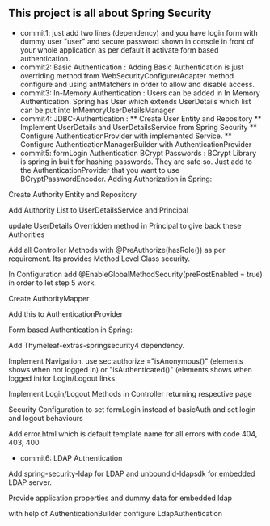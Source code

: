 ## This project is all about Spring Security

*   commit1: just add two lines (dependency) and you have login form with dummy user "user" and secure password shown in console in front of your whole application as per default it activate form based authentication.
*   commit2: Basic Authentication : Adding Basic Authentication is just overriding method from WebSecurityConfigurerAdapter method configure and using antMatchers in order to allow and disable access.
*   commit3: In-Memory Authentication : Users can be added in In Memory Authentication. Spring has User which extends UserDetails which list can be put into InMemoryUserDetailsManager
*   commit4: JDBC-Authentication :
**  Create User Entity and Repository 
**  Implement UserDetails and UserDetailsService from Spring Security
**  Configure AuthenticationProvider with implemented Service.
**  Configure AuthenticationManagerBuilder with AuthenticationProvider
*   commit5: formLogin Authentication
BCrypt Passwords : BCrypt Library is spring in built for hashing passwords. They are safe so. Just add to the AuthenticationProvider that you want to use BCryptPasswordEncoder.
Adding Authorization in Spring:

Create Authority Entity and Repository

Add Authority List to UserDetailsService and Principal

update UserDetails Overridden method in Principal to give back these Authorities

Add all Controller Methods with @PreAuthorize(hasRole()) as per requirement. Its provides Method Level Class security.

In Configuration add @EnableGlobalMethodSecurity(prePostEnabled = true) in order to let step 5 work.

Create AuthorityMapper

Add this to AuthenticationProvider


Form based Authentication in Spring:

Add Thymeleaf-extras-springsecurity4 dependency.

Implement Navigation. use sec:authorize ="isAnonymous()" (elements shows when not logged in) or "isAuthenticated()" (elements shows when logged in)for Login/Logout links

Implement Login/Logout Methods in Controller returning respective page

Security Configuration to set formLogin instead of basicAuth and set login and logout behaviours

Add error.html which is default template name for all errors with code 404, 403, 400

*   commit6: LDAP Authentication 

Add spring-security-ldap for LDAP and unboundid-ldapsdk for embedded LDAP server.

Provide application properties and dummy data for embedded ldap

with help of AuthenticationBuilder configure LdapAuthentication

